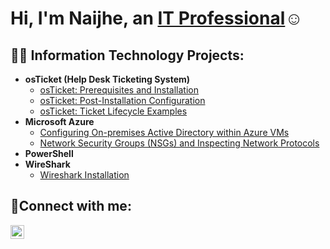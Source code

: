 <h1>Hi, I'm Naijhe, an <a href="https://linkedin.com/in/naijhe-ly">IT Professional</a>☺</h1>

<h2>👨‍💻 Information Technology Projects:</h2>

- <b>osTicket (Help Desk Ticketing System)</b>
  - [osTicket: Prerequisites and Installation](https://github.com/naijhely/osticket-preinstall)
  - [osTicket: Post-Installation Configuration](https://github.com/naijhely/osticket-post-install)
  - [osTicket: Ticket Lifecycle Examples](https://github.com/naijhely/ticket-lifecycle)
- <b>Microsoft Azure</b>
  - [Configuring On-premises Active Directory within Azure VMs](https://github.com/naijhely/active-directory)
  - [Network Security Groups (NSGs) and Inspecting Network Protocols](https://github.com/naijhely/network-protocols)
- <b>PowerShell</b>
- <b>WireShark</b>
  - [Wireshark Installation](https://github.com/naijhely/install-wireshark) 


<h2>🤳Connect with me:</h2>


[<img align="left" alt="Josh | LinkedIn" width="22px" src="https://cdn.jsdelivr.net/npm/simple-icons@v3/icons/linkedin.svg" />][linkedin]



[linkedin]: https://linkedin.com/in/naijhe-ly
